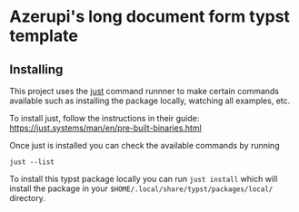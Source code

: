 # Azerupi's long document form typst template

## Installing
This project uses the [just](https://just.systems/man/en/) command runnner to make
certain commands available such as installing the package locally, watching all examples,
etc.

To install just, follow the instructions in their guide: https://just.systems/man/en/pre-built-binaries.html

Once just is installed you can check the available commands by running
```
just --list
```

To install this typst package locally you can run `just install` which will install
the package in your `$HOME/.local/share/typst/packages/local/` directory.